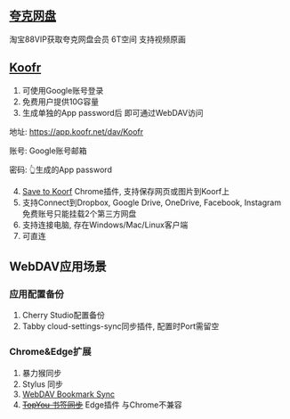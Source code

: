 ## [夸克网盘](https://pan.quark.cn/list#/list/all)

淘宝88VIP获取夸克网盘会员
6T空间 支持视频原画

## [Koofr](https://app.koofr.net/)

1. 可使用Google账号登录
2. 免费用户提供10G容量
3. 生成单独的App password后 即可通过WebDAV访问

地址: https://app.koofr.net/dav/Koofr

账号: Google账号邮箱

密码: 👆生成的App password

4. [Save to Koorf](https://chromewebstore.google.com/detail/save-to-koofr/cgigbdaddgndbofikanbfmkpfoonlbpp)
Chrome插件, 支持保存网页或图片到Koorf上
5. 支持Connect到Dropbox, Google Drive, OneDrive, Facebook, Instagram
免费账号只能挂载2个第三方网盘
7. 支持连接电脑, 存在Windows/Mac/Linux客户端
8. 可直连

## WebDAV应用场景

### 应用配置备份
1. Cherry Studio配置备份
2. Tabby cloud-settings-sync同步插件, 配置时Port需留空

### Chrome&Edge扩展
1. 暴力猴同步
2. Stylus 同步
3. [WebDAV Bookmark Sync](https://chromewebstore.google.com/detail/webdav-bookmark-sync/opacelalohmnjnjiekmebpajbomjiejc)
4. [~~TopYou 书签同步~~](https://microsoftedge.microsoft.com/addons/detail/topyou%E4%B9%A6%E7%AD%BE%E5%90%8C%E6%AD%A5/mjhfligjjngfmmdnndobaeieogbbkhek) Edge插件 与Chrome不兼容
